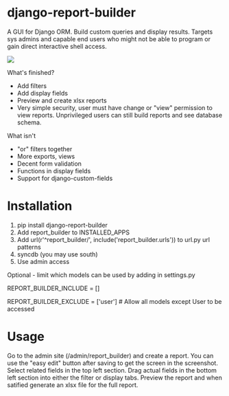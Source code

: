django-report-builder
=====================

A GUI for Django ORM. Build custom queries and display results. Targets sys admins and capable end users who might 
not be able to program or gain direct interactive shell access.


![](https://raw.github.com/burke-software/django-report-builder/master/screenshots/report.png)

What's finished?
- Add filters
- Add display fields
- Preview and create xlsx reports
- Very simple security, user must have change or "view" permission to view 
reports. Unprivileged users can still build reports and see database schema.

What isn't
- "or" filters together
- More exports, views
- Decent form validation
- Functions in display fields
- Support for django-custom-fields

# Installation

1. pip install django-report-builder
1. Add report_builder to INSTALLED_APPS
1. Add url(r'^report_builder/', include('report_builder.urls')) to url.py url patterns
1. syncdb (you may use south)
1. Use admin access

Optional - limit which models can be used by adding in settings.py

REPORT_BUILDER_INCLUDE = []

REPORT_BUILDER_EXCLUDE = ['user'] # Allow all models except User to be accessed

# Usage

Go to the admin site (/admin/report_builder) and create a report. You can use the "easy edit" button after saving
to get the screen in the screenshot. Select related fields in the top left section. Drag actual fields in the bottom
left section into either the filter or display tabs. Preview the report and when satified generate an xlsx file for the
full report.
